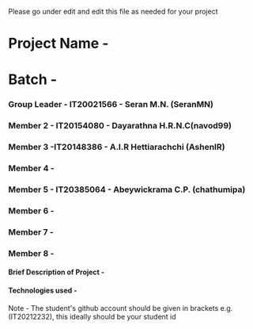 Please go under edit and edit this file as needed for your project

# Project Name - 
# Batch - 
### Group Leader - IT20021566 - Seran M.N. (SeranMN)
### Member 2 - IT20154080 - Dayarathna H.R.N.C(navod99)
### Member 3 -IT20148386 - A.I.R Hettiarachchi (AshenIR) 
### Member 4 - 
### Member 5 - IT20385064 - Abeywickrama C.P. (chathumipa)
### Member 6 - 
### Member 7 - 
### Member 8 - 

#### Brief Description of Project - 
#### Technologies used - 

Note - The student's github account should be given in brackets e.g. (IT20212232), this ideally should be your student id 

